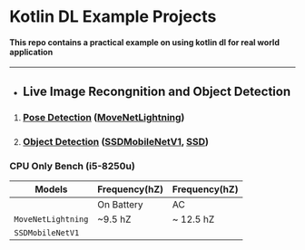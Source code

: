 # Kotlin DL Example Projects

#### This repo contains a practical example on using kotlin dl for real world application

---

- ## Live Image Recongnition and Object Detection

1. ### [Pose Detection][1] ([MoveNetLightning][2])

[1]:src/main/kotlin/live_image_recognition_and_object_detection/pose_detection

[2]:src/main/kotlin/live_image_recognition_and_object_detection/pose_detection/MoveNetLightning.kt

2. ### [Object Detection][3] ([SSDMobileNetV1][4], [SSD][5])

   [3]:src/main/kotlin/live_image_recognition_and_object_detection/object_detection

   [4]:src/main/kotlin/live_image_recognition_and_object_detection/object_detection/SSDMobileNetV1.kt

   [5]:src/main/kotlin/live_image_recognition_and_object_detection/object_detection/SSD.kt

### CPU Only Bench (i5-8250u)

| Models             | Frequency(hZ) | Frequency(hZ) |       
|--------------------|---------------|---------------|
|                    | On Battery    | AC            |
| `MoveNetLightning` | ~9.5 hZ       | ~ 12.5 hZ     |
| `SSDMobileNetV1`   |               |